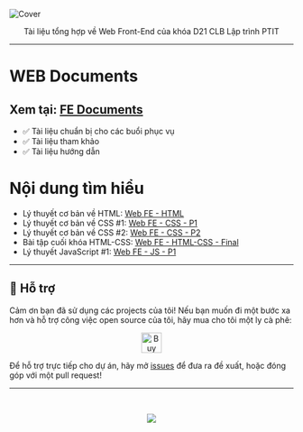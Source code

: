 ![Cover](https://github.com/nickken253/FE-Documents/assets/101244012/8aa5fcdb-50b4-4bc7-8bc5-b8648d24d3a8)

<p align = "center">
Tài liệu tổng hợp về Web Front-End của khóa D21 CLB Lập trình PTIT
</p>
<hr>

# WEB Documents
## Xem tại: [FE Documents](https://nickken253.github.io/Web-Documents/)
- ✅ Tài liệu chuẩn bị cho các buổi phục vụ
- ✅ Tài liệu tham khảo
- ✅ Tài liệu hướng dẫn
# Nội dung tìm hiểu 
- Lý thuyết cơ bản về HTML: [Web FE - HTML](https://github.com/nickken253/FE-Documents/tree/main/HTML-CSS/Buoi1)
- Lý thuyết cơ bản về CSS #1: [Web FE - CSS - P1](https://github.com/nickken253/FE-Documents/tree/main/HTML-CSS/Buoi2)
- Lý thuyết cơ bản về CSS #2: [Web FE - CSS - P2](https://github.com/nickken253/FE-Documents/tree/main/HTML-CSS/Buoi3)
- Bài tập cuối khóa HTML-CSS: [Web FE - HTML-CSS - Final](https://github.com/nickken253/FE-Documents/tree/main/HTML-CSS/End%20HTML%20CSS)
- Lý thuyết JavaScript #1: [Web FE - JS - P1](https://github.com/nickken253/FE-Documents/tree/main/JavaScript/JS-Buoi1)
<hr>

## 💖 Hỗ trợ

Cảm ơn bạn đã sử dụng các projects của tôi! Nếu bạn muốn đi một bước xa hơn và hỗ trợ công việc open source của tôi, hãy mua cho tôi một ly cà phê:

<p align="center">
  <a href='https://ko-fi.com/nickken' target='_blank'><img height='36' style='border:0px;height:36px;' src='https://cdn.ko-fi.com/cdn/kofi1.png?v=3' border='0' alt='Buy Me a Coffee at ko-fi.com' /></a>
</p>

Để hỗ trợ trực tiếp cho dự án, hãy mở [issues](https://github.com/nickken253/FE-Documents/issues/new) để đưa ra đề xuất, hoặc đóng góp với một pull request!

<hr>

<br>
<p align="center">
  <a href="">
    <img src="https://skillicons.dev/icons?i=html,css,js,react" />
  </a>
</p>
